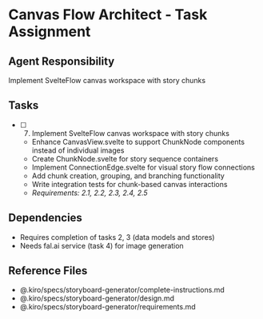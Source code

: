 # Canvas Flow Architect - Task Assignment

## Agent Responsibility
Implement SvelteFlow canvas workspace with story chunks

## Tasks
- [ ] 7. Implement SvelteFlow canvas workspace with story chunks
  - Enhance CanvasView.svelte to support ChunkNode components instead of individual images
  - Create ChunkNode.svelte for story sequence containers
  - Implement ConnectionEdge.svelte for visual story flow connections
  - Add chunk creation, grouping, and branching functionality
  - Write integration tests for chunk-based canvas interactions
  - _Requirements: 2.1, 2.2, 2.3, 2.4, 2.5_

## Dependencies
- Requires completion of tasks 2, 3 (data models and stores)
- Needs fal.ai service (task 4) for image generation

## Reference Files
- @.kiro/specs/storyboard-generator/complete-instructions.md
- @.kiro/specs/storyboard-generator/design.md
- @.kiro/specs/storyboard-generator/requirements.md